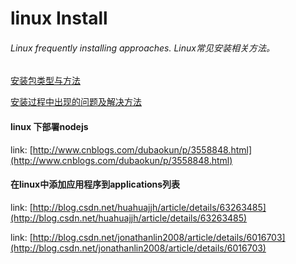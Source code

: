 # linux Install
###### Linux frequently installing approaches.&nbsp;Linux常见安装相关方法。

[安装包类型与方法](https://github.com/LittleChell/linux/tree/master/docs/install/category.md)

[安装过程中出现的问题及解决方法](https://github.com/LittleChell/linux/tree/master/docs/install/error.md)

####	linux 下部署nodejs
link: [http://www.cnblogs.com/dubaokun/p/3558848.html](http://www.cnblogs.com/dubaokun/p/3558848.html)

####	在linux中添加应用程序到applications列表
link: [http://blog.csdn.net/huahuajjh/article/details/63263485](http://blog.csdn.net/huahuajjh/article/details/63263485)

link: [http://blog.csdn.net/jonathanlin2008/article/details/6016703](http://blog.csdn.net/jonathanlin2008/article/details/6016703)
